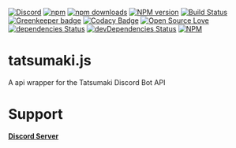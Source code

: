 [![Discord](https://discordapp.com/api/guilds/323779330033319941/embed.png)](https://discord.gg/UXSWb37)
[![npm](https://img.shields.io/npm/v/npm.svg)](https://www.npmjs.com/package/tatsumaki.js)
[![npm downloads](https://img.shields.io/npm/dt/tatsumaki.js.svg?maxAge=3600)](https://www.npmjs.com/package/tatsumaki.js)
[![NPM version](https://badge.fury.io/js/tatsumaki.js.svg)](http://badge.fury.io/js/tatsumaki.js)
[![Build Status](https://travis-ci.org/MrJacz/tatsumaki.js.svg?branch=master)](https://travis-ci.org/MrJacz/tatsumaki.js)
[![Greenkeeper badge](https://badges.greenkeeper.io/MrJacz/tatsumaki.js.svg)](https://greenkeeper.io/)
[![Codacy Badge](https://api.codacy.com/project/badge/Grade/5097637a8165436c9d4a5a8361f7c733)](https://www.codacy.com/app/MrJacz/tatsumaki.js)
[![Open Source Love](https://badges.frapsoft.com/os/mit/mit.svg?v=102)](https://github.com/ellerbrock/open-source-badge/)
[![dependencies Status](https://david-dm.org/mrjacz/tatsumaki.js/status.svg)](https://david-dm.org/mrjacz/tatsumaki.js)
[![devDependencies Status](https://david-dm.org/mrjacz/tatsumaki.js/dev-status.svg)](https://david-dm.org/mrjacz/tatsumaki.js?type=dev)
[![NPM](https://nodei.co/npm/tatsumaki.js.png?downloads=true&downloadRank=true&stars=true)](https://nodei.co/npm/tatsumaki.js/)
# tatsumaki.js
A api wrapper for the Tatsumaki Discord Bot API

# Support
[**Discord Server**](https://discord.gg/UXSWb37)
